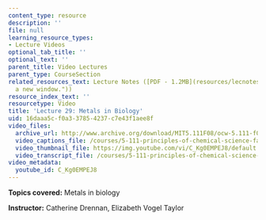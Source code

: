 ```yaml
---
content_type: resource
description: ''
file: null
learning_resource_types:
- Lecture Videos
optional_tab_title: ''
optional_text: ''
parent_title: Video Lectures
parent_type: CourseSection
related_resources_text: Lecture Notes ([PDF - 1.2MB](resources/lecnotes29 "Open in
  a new window."))
resource_index_text: ''
resourcetype: Video
title: 'Lecture 29: Metals in Biology'
uid: 16daaa5c-f0a3-3785-4237-c7e43f1aee8f
video_files:
  archive_url: http://www.archive.org/download/MIT5.111F08/ocw-5.111-f08-lec29_300k.mp4
  video_captions_file: /courses/5-111-principles-of-chemical-science-fall-2008/0894a8c289a45edda440ca96f37b9fb3_C_Kg0EMPEJ8.vtt
  video_thumbnail_file: https://img.youtube.com/vi/C_Kg0EMPEJ8/default.jpg
  video_transcript_file: /courses/5-111-principles-of-chemical-science-fall-2008/389d11f24635ea8ff1daa2c70980fd31_C_Kg0EMPEJ8.pdf
video_metadata:
  youtube_id: C_Kg0EMPEJ8
---
```


**Topics covered:** Metals in biology

**Instructor:** Catherine Drennan, Elizabeth Vogel Taylor